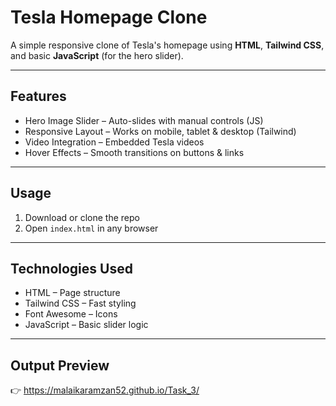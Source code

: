 
#  Tesla Homepage Clone

A simple responsive clone of Tesla's homepage using **HTML**, **Tailwind CSS**, and basic **JavaScript** (for the hero slider).

---

##  Features

-  Hero Image Slider – Auto-slides with manual controls (JS)  
-  Responsive Layout – Works on mobile, tablet & desktop (Tailwind)  
-  Video Integration – Embedded Tesla videos  
-  Hover Effects – Smooth transitions on buttons & links  

---

##  Usage

1. Download or clone the repo  
2. Open `index.html` in any browser  

---

##  Technologies Used

- HTML – Page structure  
- Tailwind CSS – Fast styling  
- Font Awesome – Icons  
- JavaScript – Basic slider logic  

---

##  Output Preview

👉 https://malaikaramzan52.github.io/Task_3/

